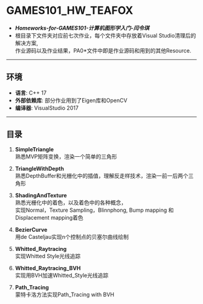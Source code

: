 # GAMES101_HW_TEAFOX

* ***Homeworks-for-GAMES101-计算机图形学入门-闫令琪***
* 根目录下文件夹对应前七次作业，每个文件夹中存放着Visual Studio清理后的解决方案,   
作业源码以及作业结果，PA0\*文件中即是作业源码和用到的其他Resource.  
***
## 环境
* **语言**: C++ 17
* **外部依赖库**: 部分作业用到了Eigen库和OpenCV
* **编译器**: VisualStudio 2017
***
## 目录
1. **SimpleTriangle**  
熟悉MVP矩阵变换，渲染一个简单的三角形

2. **TriangleWithDepth**  
熟悉DepthBuffer和光栅化中的插值，理解反走样技术，渲染一前一后两个三角形

3. **ShadingAndTexture**  
熟悉光栅化中的着色，以及着色中的各种概念，  
实现Normal，Texture  Sampling，Blinnphong, Bump mapping 和Displacement mapping着色

4. **BezierCurve**  
用de Casteljau实现n个控制点的贝塞尔曲线绘制

5. **Whitted_Raytracing**  
实现Whitted Style光线追踪 

6. **Whitted_Raytracing_BVH**    
实现用BVH加速Whitted_Style光线追踪  

7. **Path_Tracing**  
蒙特卡洛方法实现Path_Tracing with BVH